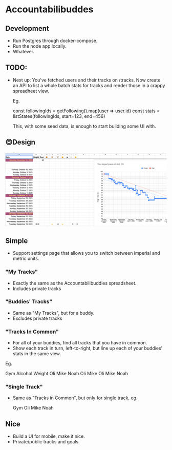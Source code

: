 # Accountabilibuddes


## Development
- Run Postgres through docker-compose.
- Run the node app locally.
- Whatever.


## TODO:
 - Next up: You've fetched users and their tracks on /tracks.
   Now create an API to list a whole batch stats for tracks
   and render those in a crappy spreadheet view.

   Eg.

   const followingIds = getFollowing().map(user => user.id)
   const stats = listStates(followingIds, start=123, end=456)

   This, with some seed data, is enough to start building
   some UI with.


## 😍Design

![An exquisite app design](./design-goal.png)


## Simple
- Support settings page that allows you to switch
  between imperial and metric units.



### "My Tracks"

- Exactly the same as the Accountabilibuddies
  spreadsheet.
- Includes private tracks

### "Buddies' Tracks"

- Same as "My Tracks", but for a buddy.
- Excludes private tracks

### "Tracks In Common"

- For all of your buddies, find all tracks
  that you have in common.
- Show each track in turn, left-to-right, but
  line up each of your buddies' stats in the same view.

Eg.

   Gym              Alcohol    Weight
   Oli  Mike  Noah  Oli Mike   Oli Mike Noah


### "Single Track"

- Same as "Tracks in Common", but only for single
  track, eg.

   Gym
   Oli  Mike  Noah


## Nice

- Build a UI for mobile, make it nice.
- Private/public tracks and goals.